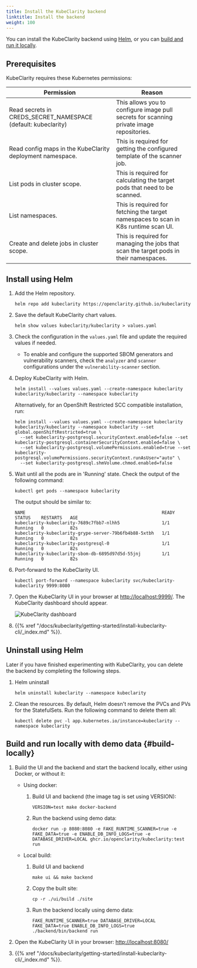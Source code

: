 ```yaml
---
title: Install the KubeClarity backend
linktitle: Install the backend
weight: 100
---
```


You can install the KubeClarity backend using [Helm](#install-using-helm), or you can [build and run it locally](#build-locally).

## Prerequisites

KubeClarity requires these Kubernetes permissions:

| Permission | Reason |
| ---        | ---    |
| Read secrets in CREDS_SECRET_NAMESPACE (default: kubeclarity) | This allows you to configure image pull secrets for scanning private image repositories. |
| Read config maps in the KubeClarity deployment namespace. | This is required for getting the configured template of the scanner job. |
| List pods in cluster scope. | This is required for calculating the target pods that need to be scanned. |
| List namespaces. | This is required for fetching the target namespaces to scan in K8s runtime scan UI. |
| Create and delete jobs in cluster scope. | This is required for managing the jobs that scan the target pods in their namespaces. |

## Install using Helm

1. Add the Helm repository.

    ```shell
    helm repo add kubeclarity https://openclarity.github.io/kubeclarity
    ```

1. Save the default KubeClarity chart values.

    ```shell
    helm show values kubeclarity/kubeclarity > values.yaml
    ```

1. Check the configuration in the `values.yaml` file and update the required values if needed.

    - To enable and configure the supported SBOM generators and vulnerability scanners, check the `analyzer` and `scanner` configurations under the `vulnerability-scanner` section.

1. Deploy KubeClarity with Helm.

   ```shell
   helm install --values values.yaml --create-namespace kubeclarity kubeclarity/kubeclarity --namespace kubeclarity
   ```

   Alternatively, for an OpenShift Restricted SCC compatible installation, run:

   ```shell
   helm install --values values.yaml --create-namespace kubeclarity kubeclarity/kubeclarity --namespace kubeclarity --set global.openShiftRestricted=true \
     --set kubeclarity-postgresql.securityContext.enabled=false --set kubeclarity-postgresql.containerSecurityContext.enabled=false \
     --set kubeclarity-postgresql.volumePermissions.enabled=true --set kubeclarity-postgresql.volumePermissions.securityContext.runAsUser="auto" \
     --set kubeclarity-postgresql.shmVolume.chmod.enabled=false
   ```

1. Wait until all the pods are in 'Running' state. Check the output of the following command:

    ```shell
    kubectl get pods --namespace kubeclarity
    ```

    The output should be similar to:

    ```shell
    NAME                                                    READY   STATUS    RESTARTS   AGE
    kubeclarity-kubeclarity-7689c7fbb7-nlhh5                1/1     Running   0          82s
    kubeclarity-kubeclarity-grype-server-79b6fb4b88-5xtbh   1/1     Running   0          82s
    kubeclarity-kubeclarity-postgresql-0                    1/1     Running   0          82s
    kubeclarity-kubeclarity-sbom-db-6895d97d5d-55jnj        1/1     Running   0          82s
    ```

1. Port-forward to the KubeClarity UI.

   ```shell
   kubectl port-forward --namespace kubeclarity svc/kubeclarity-kubeclarity 9999:8080
   ```

1. Open the KubeClarity UI in your browser at [http://localhost:9999/](http://localhost:9999/). The KubeClarity dashboard should appear.

    ![KubeClarity dashboard](/img/vmclarity-ui-1.png)

1. {{% xref "/docs/kubeclarity/getting-started/install-kubeclarity-cli/_index.md" %}}.

## Uninstall using Helm

Later if you have finished experimenting with KubeClarity, you can delete the backend by completing the following steps.

1. Helm uninstall

   ```shell
   helm uninstall kubeclarity --namespace kubeclarity
   ```

2. Clean the resources. By default, Helm doesn't remove the PVCs and PVs for the StatefulSets. Run the following command to delete them all:

    ```shell
    kubectl delete pvc -l app.kubernetes.io/instance=kubeclarity --namespace kubeclarity
    ```

## Build and run locally with demo data {#build-locally}

1. Build the UI and the backend and start the backend locally, either using Docker, or without it:

    - Using docker:
        1. Build UI and backend (the image tag is set using VERSION):

            ```shell
            VERSION=test make docker-backend
            ```

        1. Run the backend using demo data:

            ```shell
            docker run -p 8080:8080 -e FAKE_RUNTIME_SCANNER=true -e FAKE_DATA=true -e ENABLE_DB_INFO_LOGS=true -e DATABASE_DRIVER=LOCAL ghcr.io/openclarity/kubeclarity:test run
            ```

    - Local build:
        1. Build UI and backend

            ```shell
            make ui && make backend
            ```

        1. Copy the built site:

            ```shell
            cp -r ./ui/build ./site
            ```

        1. Run the backend locally using demo data:

            ```shell
            FAKE_RUNTIME_SCANNER=true DATABASE_DRIVER=LOCAL FAKE_DATA=true ENABLE_DB_INFO_LOGS=true ./backend/bin/backend run
            ```

1. Open the KubeClarity UI in your browser: [http://localhost:8080/](http://localhost:8080/)
1. {{% xref "/docs/kubeclarity/getting-started/install-kubeclarity-cli/_index.md" %}}.
